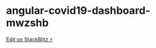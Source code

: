 # angular-covid19-dashboard-mwzshb

[Edit on StackBlitz ⚡️](https://stackblitz.com/edit/angular-covid19-dashboard-mwzshb)